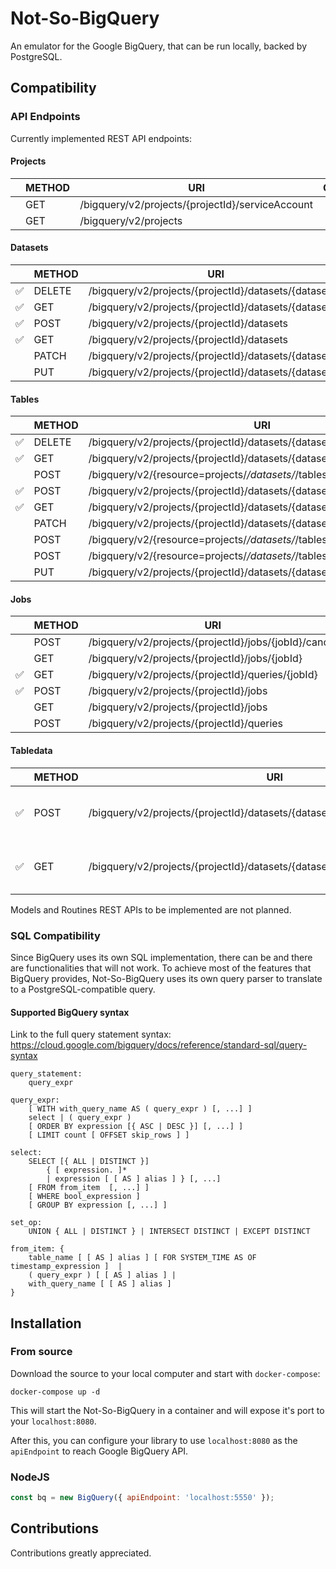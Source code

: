 # Not-So-BigQuery

An emulator for the Google BigQuery, that can be run locally, backed by PostgreSQL.

## Compatibility

### API Endpoints

Currently implemented REST API endpoints:

#### Projects
|     | METHOD | URI | Comment |
| --- | ------ | --- | ------- |
|     | GET    | /bigquery/v2/projects/{projectId}/serviceAccount |         |
|     | GET    | /bigquery/v2/projects |         |
 

#### Datasets
|     | METHOD | URI | Comment |
| --- | ------ | --- | ------- |
| ✅ | DELETE | /bigquery/v2/projects/{projectId}/datasets/{datasetId} |         |
| ✅ | GET    | /bigquery/v2/projects/{projectId}/datasets/{datasetId} |         |
| ✅ | POST   | /bigquery/v2/projects/{projectId}/datasets |         |
| ✅ | GET    | /bigquery/v2/projects/{projectId}/datasets |         |
|     | PATCH  | /bigquery/v2/projects/{projectId}/datasets/{datasetId} |         |
|     | PUT    | /bigquery/v2/projects/{projectId}/datasets/{datasetId} |         |
 

#### Tables
|     | METHOD | URI | Comment |
| --- | ------ | --- | ------- |
| ✅ | DELETE | /bigquery/v2/projects/{projectId}/datasets/{datasetId}/tables/{tableId} |         |
| ✅ | GET    | /bigquery/v2/projects/{projectId}/datasets/{datasetId}/tables/{tableId} |         |
|     | POST   | /bigquery/v2/{resource=projects/*/datasets/*/tables/*}:getIamPolicy |         |
| ✅ | POST   | /bigquery/v2/projects/{projectId}/datasets/{datasetId}/tables |         |
| ✅ | GET    | /bigquery/v2/projects/{projectId}/datasets/{datasetId}/tables |         |
|     | PATCH  | /bigquery/v2/projects/{projectId}/datasets/{datasetId}/tables/{tableId} |         |
|     | POST   | /bigquery/v2/{resource=projects/*/datasets/*/tables/*}:setIamPolicy |         |
|     | POST   | /bigquery/v2/{resource=projects/*/datasets/*/tables/*}:testIamPermissions |         |
|     | PUT    | /bigquery/v2/projects/{projectId}/datasets/{datasetId}/tables/{tableId} |         |
 

#### Jobs
|     | METHOD | URI | Comment |
| --- | ------ | --- | ------- |
|     | POST   | /bigquery/v2/projects/{projectId}/jobs/{jobId}/cancel |         |
|     | GET    | /bigquery/v2/projects/{projectId}/jobs/{jobId} |         |
| ✅ | GET    | /bigquery/v2/projects/{projectId}/queries/{jobId} |         |
| ✅ | POST   | /bigquery/v2/projects/{projectId}/jobs |         |
|     | GET    | /bigquery/v2/projects/{projectId}/jobs |         |
|     | POST   | /bigquery/v2/projects/{projectId}/queries |         |
 

#### Tabledata
|     | METHOD | URI | Comment |
| --- | ------ | --- | ------- |
| ✅ | POST   | /bigquery/v2/projects/{projectId}/datasets/{datasetId}/tables/{tableId}/insertAll | Unsupported feature are listed in the [source](src/api/tables/insertAll/index.js) |
| ✅ | GET    | /bigquery/v2/projects/{projectId}/datasets/{datasetId}/tables/{tableId}/data | Unsupported feature are listed in the [source](src/api/tables/data/index.js) |
 
Models and Routines REST APIs to be implemented are not planned.

### SQL Compatibility

Since BigQuery uses its own SQL implementation, there can be and there are functionalities that will not work. To
achieve most of the features that BigQuery provides, Not-So-BigQuery uses its own query parser to translate to a
PostgreSQL-compatible query.

#### Supported BigQuery syntax

Link to the full query statement syntax: https://cloud.google.com/bigquery/docs/reference/standard-sql/query-syntax

```
query_statement:
    query_expr

query_expr:
    [ WITH with_query_name AS ( query_expr ) [, ...] ]
    select | ( query_expr )
    [ ORDER BY expression [{ ASC | DESC }] [, ...] ]
    [ LIMIT count [ OFFSET skip_rows ] ]

select:
    SELECT [{ ALL | DISTINCT }]
        { [ expression. ]*
        | expression [ [ AS ] alias ] } [, ...]
    [ FROM from_item  [, ...] ]
    [ WHERE bool_expression ]
    [ GROUP BY expression [, ...] ]

set_op:
    UNION { ALL | DISTINCT } | INTERSECT DISTINCT | EXCEPT DISTINCT

from_item: {
    table_name [ [ AS ] alias ] [ FOR SYSTEM_TIME AS OF timestamp_expression ]  |
    ( query_expr ) [ [ AS ] alias ] |
    with_query_name [ [ AS ] alias ]
}
``` 

## Installation

### From source

Download the source to your local computer and start with `docker-compose`:
```shell script
docker-compose up -d
```

This will start the Not-So-BigQuery in a container and will expose it's port to your `localhost:8080`.

After this, you can configure your library to use `localhost:8080` as the `apiEndpoint` to reach Google BigQuery API.

### NodeJS
```javascript
const bq = new BigQuery({ apiEndpoint: 'localhost:5550' });
```

## Contributions

Contributions greatly appreciated.

